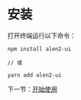 # 安装
  
打开终端运行以下命令：  

```
npm install alen2-ui

// 或

yarn add alen2-ui
```  
  
下一节：[开始使用](#/doc/get-started)